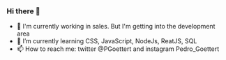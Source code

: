 ### Hi there 👋


- 🔭 I'm currently working in sales. But I'm getting into the development area
- 🌱 I’m currently learning CSS, JavaScript, NodeJs, ReatJS, SQL
- 📫 How to reach me: twitter @PGoettert and instagram Pedro_Goettert

